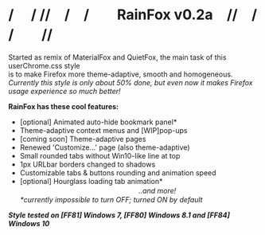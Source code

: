# / 　/ //　/　/　　RainFox v0.2a　//　/ /　　//
Started as remix of MaterialFox and QuietFox, the main task of this userChrome.css style<br>
is to make Firefox more theme-adaptive, smooth and homogeneous. 
<br><i>Currently this style is only about 50% done, but even now it makes 
Firefox usage experience so much better!</i>

<b>RainFox has these cool features:</b>
- [optional] Animated auto-hide bookmark panel*
- Theme-adaptive context menus and [WIP]pop-ups
- [coming soon] Theme-adaptive pages
- Renewed 'Customize...' page (also theme-adaptive)
- Small rounded tabs without Win10-like line at top
- 1px URLbar borders changed to shadows
- Customizable tabs & buttons rounding and animation speed
- [optional] Hourglass loading tab animation*
<br><i>　　　　　　　　　　　　　　　　　..and more!<i>
<br>*currently impossible to turn OFF; turned ON by default

<b>Style tested on [FF81] Windows 7, [FF80] Windows 8.1 and [FF84] Windows 10</b>
